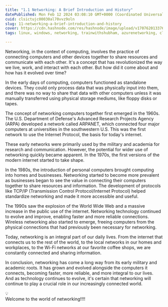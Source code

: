 ```yaml
---
title: "1.1 Networking: A Brief Introduction and History"
datePublished: Mon Feb 12 2024 03:08:10 GMT+0000 (Coordinated Universal Time)
cuid: clsictujc00030al70vvz9oln
slug: 11-networking-a-brief-introduction-and-history
cover: https://cdn.hashnode.com/res/hashnode/image/upload/v1707620133769/6112ee51-ed98-4b24-bd76-0708390f3f1e.png
tags: linux, windows, networking, trainwithshubham, azurenetworking, cloudnetworking

---
```


Networking, in the context of computing, involves the practice of connecting computers and other devices together to share resources and communicate with each other. It's a concept that has revolutionized the way we live, work, and interact with each other. But how did it come about and how has it evolved over time?

In the early days of computing, computers functioned as standalone devices. They could only process data that was physically input into them, and there was no way to share that data with other computers unless it was manually transferred using physical storage mediums, like floppy disks or tapes.

The concept of networking computers together first emerged in the 1960s. The U.S. Department of Defense's Advanced Research Projects Agency (ARPA) developed a network called ARPANET, which connected four major computers at universities in the southwestern U.S. This was the first network to use the Internet Protocol, the basis for today's internet.

These early networks were primarily used by the military and academia for research and communication. However, the potential for wider use of networking quickly became apparent. In the 1970s, the first versions of the modern internet started to take shape.

In the 1980s, the introduction of personal computers brought computing into homes and businesses. Networking started to become more prevalent as businesses began to see the value in connecting their computers together to share resources and information. The development of protocols like TCP/IP (Transmission Control Protocol/Internet Protocol) helped standardize networking and made it more accessible and useful.

The 1990s saw the explosion of the World Wide Web and a massive increase in the public use of the internet. Networking technology continued to evolve and improve, enabling faster and more reliable connections. Wireless networking also started to emerge, freeing computers from the physical connections that had previously been necessary for networking.

Today, networking is an integral part of our daily lives. From the internet that connects us to the rest of the world, to the local networks in our homes and workplaces, to the Wi-Fi networks at our favorite coffee shops, we are constantly connected and sharing information.

In conclusion, networking has come a long way from its early military and academic roots. It has grown and evolved alongside the computers it connects, becoming faster, more reliable, and more integral to our lives. And as technology continues to evolve, it's certain that networking will continue to play a crucial role in our increasingly connected world.

<div data-node-type="callout">
<div data-node-type="callout-emoji">💡</div>
<div data-node-type="callout-text">Welcome to the world of networking!!!!</div>
</div>